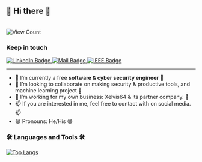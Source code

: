 ## 👋 Hi there 👋

<br><img src="https://komarev.com/ghpvc/?username=trumpiter-max&style=flat-square&color=blue" alt="View Count"/>

### Keep in touch

<div id="badges">
  <a href="https://www.linkedin.com/in/hunglehuy03/">
    <img src="https://img.shields.io/badge/LinkedIn-blue?style=for-the-badge&logo=linkedin&logoColor=white" alt="LinkedIn Badge"/>
  </a>
  <a href="mailto:huyhungvtu@gmail.com">
    <img src="https://img.shields.io/badge/Mail-red?style=for-the-badge&logo=gmail&logoColor=white" alt="Mail Badge"/>
  </a> 
   <a href="https://ieeexplore.ieee.org/author/37090089811">
    <img src="https://img.shields.io/badge/IEEE-green?style=for-the-badge&logo=ieee&logoColor=white" alt="IEEE Badge"/>
  </a>
</div>

---

- 🌱 I’m currently a free **software & cyber security engineer** 🌱
- 👯 I’m looking to collaborate on making security & productive tools, and machine learning project 👯
- 🤔 I’m working for my own business: Xelvis64 & its partner company. 🤔
- 📫 If you are interested in me, feel free to contact with on social media. 📫
- 😄 Pronouns: He/His 😄 

### 🛠️ Languages and Tools 🛠️

[![Top Langs](https://github-readme-stats.vercel.app/api/top-langs/?username=Trumpiter-max&layout=compact)](https://github.com/anuraghazra/github-readme-stats)
